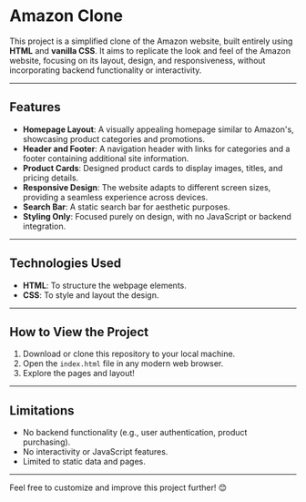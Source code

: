 # Amazon Clone

This project is a simplified clone of the Amazon website, built entirely using **HTML** and **vanilla CSS**. It aims to replicate the look and feel of the Amazon website, focusing on its layout, design, and responsiveness, without incorporating backend functionality or interactivity.

---

## Features

- **Homepage Layout**: A visually appealing homepage similar to Amazon's, showcasing product categories and promotions.
- **Header and Footer**: A navigation header with links for categories and a footer containing additional site information.
- **Product Cards**: Designed product cards to display images, titles, and pricing details.
- **Responsive Design**: The website adapts to different screen sizes, providing a seamless experience across devices.
- **Search Bar**: A static search bar for aesthetic purposes.
- **Styling Only**: Focused purely on design, with no JavaScript or backend integration.

---

## Technologies Used

- **HTML**: To structure the webpage elements.
- **CSS**: To style and layout the design.

---

## How to View the Project

1. Download or clone this repository to your local machine.
2. Open the `index.html` file in any modern web browser.
3. Explore the pages and layout!

---

## Limitations

- No backend functionality (e.g., user authentication, product purchasing).
- No interactivity or JavaScript features.
- Limited to static data and pages.

---


Feel free to customize and improve this project further! 😊


